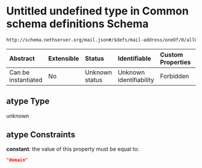 # Untitled undefined type in Common schema definitions Schema

```txt
http://schema.nethserver.org/mail.json#/$defs/mail-address/oneOf/0/allOf/1/properties/atype
```



| Abstract            | Extensible | Status         | Identifiable            | Custom Properties | Additional Properties | Access Restrictions | Defined In                                      |
| :------------------ | :--------- | :------------- | :---------------------- | :---------------- | :-------------------- | :------------------ | :---------------------------------------------- |
| Can be instantiated | No         | Unknown status | Unknown identifiability | Forbidden         | Allowed               | none                | [mail.json\*](mail.json "open original schema") |

## atype Type

unknown

## atype Constraints

**constant**: the value of this property must be equal to:

```json
"domain"
```
